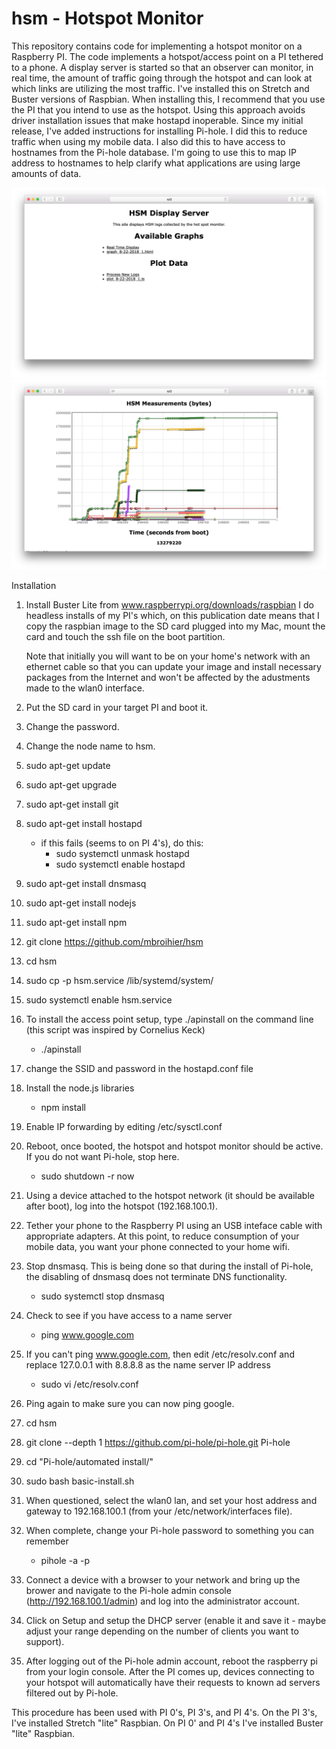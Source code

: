 # hsm - Hotspot Monitor

This repository contains code for implementing a hotspot monitor on a Raspberry PI.  The code implements a hotspot/access point on a PI tethered to a phone.  A display server is started so that an observer can monitor, in real time, the amount of traffic going through the hotspot and can look at which links are utilizing the most traffic.  I've installed this on Stretch and Buster versions of Raspbian.  When installing this, I recommend that you use the PI that you intend to use as the hotspot.  Using this approach avoids driver installation issues that make hostapd inoperable.  Since my initial release, I've added instructions for installing Pi-hole.  I did this to reduce traffic when using my mobile data.  I also did this to have access to hostnames from the Pi-hole database.  I'm going to use this to map IP address to hostnames to help clarify what applications are using large amounts of data. 

![Alt text](/main.png?raw=true "Main page of file server")
![Alt text](/detail.png?raw=true "Detailed Graph of a Log")


Installation

  1)  Install Buster Lite from www.raspberrypi.org/downloads/raspbian
      I do headless installs of my PI's which, on this publication date
      means that I copy the raspbian image to the SD card plugged into my
      Mac, mount the card and touch the ssh file on the boot partition.
      
      Note that initially you will want to be on your home's network 
      with an ethernet cable so that you can update your image and
      install necessary packages from the Internet and won't be affected
      by the adustments made to the wlan0 interface.
  2)  Put the SD card in your target PI and boot it.
  3)  Change the password.
  4)  Change the node name to hsm.
  5)  sudo apt-get update
  6)  sudo apt-get upgrade
  7)  sudo apt-get install git
  8)  sudo apt-get install hostapd
      - if this fails (seems to on PI 4's), do this:
        + sudo systemctl unmask hostapd
        + sudo systemctl enable hostapd
  9)  sudo apt-get install dnsmasq
 10)  sudo apt-get install nodejs
 11)  sudo apt-get install npm
 12)  git clone https://github.com/mbroihier/hsm
 13)  cd hsm
 14)  sudo cp -p hsm.service /lib/systemd/system/ 
 15)  sudo systemctl enable hsm.service
 16)  To install the access point setup, type ./apinstall on the command line (this script was inspired by Cornelius Keck)
      - ./apinstall 
 17)  change the SSID and password in the hostapd.conf file
 18)  Install the node.js libraries 
      - npm install
 19)  Enable IP forwarding by editing /etc/sysctl.conf
 20)  Reboot, once booted, the hotspot and hotspot monitor should be active.  If you do not want Pi-hole, stop here.
      - sudo shutdown -r now
 21)  Using a device attached to the hotspot network (it should be available after boot), log into the hotspot (192.168.100.1).
 22)  Tether your phone to the Raspberry PI using an USB inteface cable with appropriate adapters.  At this point, to reduce consumption of your mobile data, you want your phone connected to your home wifi.  
 23)  Stop dnsmasq.  This is being done so that during the install of Pi-hole, the disabling of dnsmasq does not terminate DNS functionality.
      - sudo systemctl stop dnsmasq
 24)  Check to see if you have access to a name server
      - ping www.google.com
 25)  If you can't ping www.google.com, then edit /etc/resolv.conf and replace 127.0.0.1 with 8.8.8.8 as the name server IP address
      - sudo vi /etc/resolv.conf
 26)  Ping again to make sure you can now ping google.
 27)  cd hsm
 28)  git clone --depth 1 https://github.com/pi-hole/pi-hole.git Pi-hole
 29)  cd "Pi-hole/automated install/"
 30)  sudo bash basic-install.sh
 31)  When questioned, select the wlan0 lan, and set your host address and gateway to 192.168.100.1 (from your /etc/network/interfaces file).
 32)  When complete, change your Pi-hole password to something you can remember
      - pihole -a -p
 33)  Connect a device with a browser to your network and bring up the brower and navigate to the Pi-hole admin console (http://192.168.100.1/admin) and log into the administrator account.
 34)  Click on Setup and setup the DHCP server (enable it and save it - maybe adjust your range depending on the number of clients you want to support).
 35)  After logging out of the Pi-hole admin account, reboot the raspberry pi from your login console.  After the PI comes up, devices connecting to your hotspot will automatically have their requests to known ad servers filtered out by Pi-hole.

This procedure has been used with PI 0's, PI 3's, and PI 4's.  On the PI 3's, I've installed Stretch "lite" Raspbian.  On PI 0' and PI 4's I've installed Buster "lite" Raspbian.



